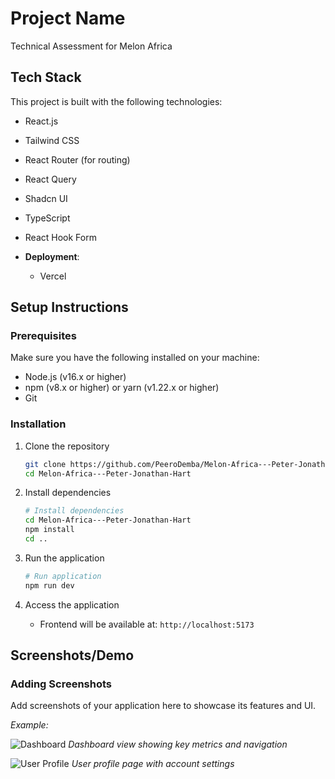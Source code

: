 # Project Name

Technical Assessment for Melon Africa

## Tech Stack

This project is built with the following technologies:

- React.js
- Tailwind CSS
- React Router (for routing)
- React Query
- Shadcn UI
- TypeScript
- React Hook Form

- **Deployment**:
  - Vercel

## Setup Instructions

### Prerequisites

Make sure you have the following installed on your machine:

- Node.js (v16.x or higher)
- npm (v8.x or higher) or yarn (v1.22.x or higher)
- Git

### Installation

1. Clone the repository

   ```bash
   git clone https://github.com/PeeroDemba/Melon-Africa---Peter-Jonathan-Hart.git
   cd Melon-Africa---Peter-Jonathan-Hart
   ```

2. Install dependencies

   ```bash
   # Install dependencies
   cd Melon-Africa---Peter-Jonathan-Hart
   npm install
   cd ..
   ```

3. Run the application

   ```bash
   # Run application
   npm run dev
   ```

4. Access the application

   - Frontend will be available at: `http://localhost:5173`

## Screenshots/Demo

### Adding Screenshots

Add screenshots of your application here to showcase its features and UI.

_Example:_

![Dashboard](path/to/dashboard-screenshot.png)
_Dashboard view showing key metrics and navigation_

![User Profile](path/to/profile-screenshot.png)
_User profile page with account settings_
